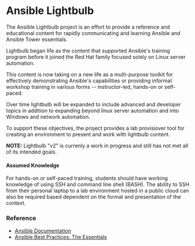 # Ansible Lightbulb

The Ansible Lightbulb project is an effort to provide a reference and educational content for rapidly communicating and learning Ansible and Ansible Tower essentials.

Lightbulb began life as the content that supported Ansible's training program before it joined the Red Hat family focused solely on Linux server automation.

This content is now taking on a new life as a multi-purpose toolkit for effectively demonstrating Ansible's capabilities or providing informal workshop training in various forms -- instructor-led, hands-on or self-paced. 

Over time lightbulb will be expanded to include advanced and developer topics in addition to expanding beyond linux server automation and into Windows and network automation.

To support these objectives, the project provides a lab provisiover tool for creating an environment to present and work with lightbulb content. 

**NOTE:** Lightbulb "v2" is currenly a work in progress and still has not met all of its intended goals. 

#### Assumed Knowledge

For hands-on or self-paced training, students should have working knowledge of using SSH and command line shell (BASH). The ability to SSH from their personal laptop to a lab environment hosted in a public cloud can also be required based dependent on the format and presentation of the context. 

### Reference

* [Ansible Documentation](http://docs.ansible.com)
* [Ansible Best Practices: The Essentials](https://www.ansible.com/blog/ansible-best-practices-essentials)